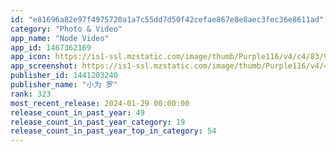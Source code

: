 ```yaml
---
id: "e81696a82e97f4975720a1a7c55dd7d50f42cefae867e8e8aec3fec36e8611ad"
category: "Photo & Video"
app_name: "Node Video"
app_id: 1467362169
app_icon: https://is1-ssl.mzstatic.com/image/thumb/Purple116/v4/c4/83/9a/c4839ab4-98e0-750d-7c75-91efa837b798/AppIcon-0-0-1x_U007emarketing-0-7-0-85-220.png/1024x1024bb.png
app_screenshot: https://is1-ssl.mzstatic.com/image/thumb/Purple116/v4/4a/88/4a/4a884a1c-097b-dea4-a497-bc8570e3653a/f8a65863-9bf4-4a87-85c9-32fbf21e52d4_ip65_01.png/1242x2688bb.png
publisher_id: 1441203240
publisher_name: "小为 罗"
rank: 323
most_recent_release: 2024-01-29 00:00:00
release_count_in_past_year: 49
release_count_in_past_year_category: 19
release_count_in_past_year_top_in_category: 54
---
```

